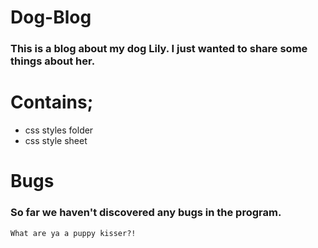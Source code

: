 # Dog-Blog

### This is a blog about my dog Lily. I just wanted to share some things about her.
 # Contains;
 * css styles folder
 * css style sheet

# Bugs
### So far we haven't discovered any bugs in the program.
```What are ya a puppy kisser?!```
